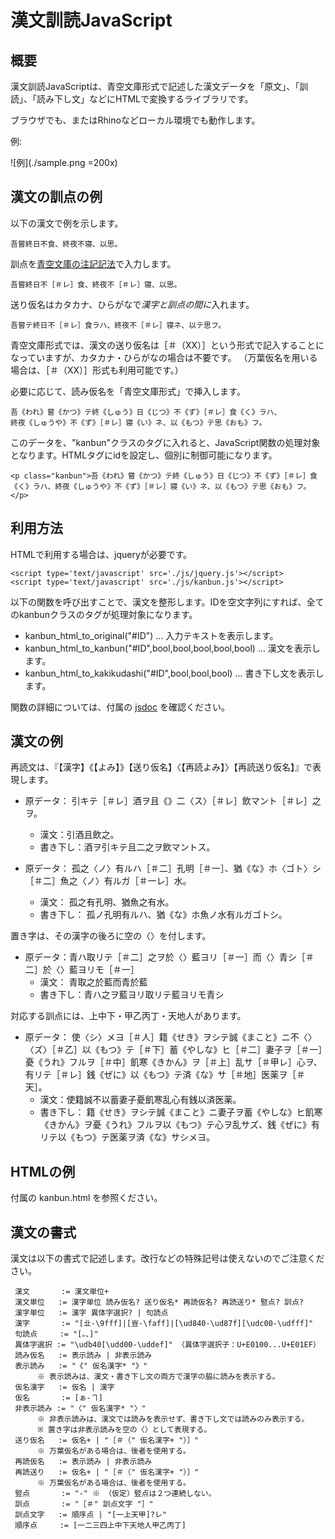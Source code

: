 # 漢文訓読JavaScript

## 概要

漢文訓読JavaScriptは、青空文庫形式で記述した漢文データを「原文」、「訓読」、「読み下し文」などにHTMLで変換するライブラリです。

ブラウザでも、またはRhinoなどローカル環境でも動作します。

例:

![例](./sample.png =200x)

## 漢文の訓点の例

以下の漢文で例を示します。

    吾嘗終日不食、終夜不寝、以思。

訓点を[青空文庫の注記記法](http://kumihan.aozora.gr.jp/kunten.html)で入力します。

    吾嘗終日不［＃レ］食、終夜不［＃レ］寝、以思。

送り仮名はカタカナ、ひらがなで*漢字と訓点の間に*入れます。

    吾嘗テ終日不［＃レ］食ラハ、終夜不［＃レ］寝ネ、以テ思フ。

青空文庫形式では、漢文の送り仮名は［＃（XX）］という形式で記入することになっていますが、カタカナ・ひらがなの場合は不要です。
（万葉仮名を用いる場合は、［＃（XX）］形式も利用可能です。）

必要に応じて、読み仮名を「青空文庫形式」で挿入します。

    吾《われ》嘗《かつ》テ終《しゅう》日《じつ》不《ず》［＃レ］食《く》ラハ、
    終夜《しゅうや》不《ず》［＃レ］寝《い》ネ、以《もつ》テ思《おも》フ。

このデータを、"kanbun"クラスのタグに入れると、JavaScript関数の処理対象となります。HTMLタグにidを設定し、個別に制御可能になります。

    <p class="kanbun">吾《われ》嘗《かつ》テ終《しゅう》日《じつ》不《ず》［＃レ］食《く》ラハ、終夜《しゅうや》不《ず》［＃レ］寝《い》ネ、以《もつ》テ思《おも》フ。</p>

## 利用方法

HTMLで利用する場合は、jqueryが必要です。

    <script type='text/javascript' src='./js/jquery.js'></script>
    <script type='text/javascript' src='./js/kanbun.js'></script>

以下の関数を呼び出すことで、漢文を整形します。IDを空文字列にすれば、全てのkanbunクラスのタグが処理対象になります。

- kanbun_html_to_original("#ID") … 入力テキストを表示します。
- kanbun_html_to_kanbun("#ID",bool,bool,bool,bool,bool) … 漢文を表示します。
- kanbun_html_to_kakikudashi("#ID",bool,bool,bool) … 書き下し文を表示します。

関数の詳細については、付属の [jsdoc](./doc/index.html) を確認ください。

## 漢文の例

再読文は、『【漢字】《【よみ】》【送り仮名】〈【再読よみ】〉【再読送り仮名】』で表現します。

- 原データ： 引キテ［＃レ］酒ヲ且《》二〈ス〉［＃レ］飲マント［＃レ］之ヲ。
    * 漢文：引酒且飲之。
    * 書き下し：酒ヲ引キテ且二之ヲ飲マントス。

- 原データ： 孤之〈ノ〉有ルハ［＃二］孔明［＃一］、猶《な》ホ〈ゴト〉シ［＃二］魚之〈ノ〉有ルガ［＃一レ］水。
    * 漢文： 孤之有孔明、猶魚之有水。
    * 書き下し： 孤ノ孔明有ルハ、猶《な》ホ魚ノ水有ルガゴトシ。

置き字は、その漢字の後ろに空の〈〉を付します。

- 原データ：青ハ取リテ［＃二］之ヲ於〈〉藍ヨリ［＃一］而〈〉青シ［＃二］於〈〉藍ヨリモ［＃一］
    * 漢文： 青取之於藍而青於藍
    * 書き下し：青ハ之ヲ藍ヨリ取リテ藍ヨリモ青シ

対応する訓点には、上中下・甲乙丙丁・天地人があります。

- 原データ： 使〈シ〉メヨ［＃人］籍《せき》ヲシテ誠《まこと》ニ不〈〉〈ズ〉［＃乙］以《もつ》テ［＃下］蓄《やしな》ヒ［＃二］妻子ヲ［＃一］憂《うれ》フルヲ［＃中］飢寒《きかん》ヲ［＃上］乱サ［＃甲レ］心ヲ、有リテ［＃レ］銭《ぜに》以《もつ》テ済《な》サ［＃地］医薬ヲ［＃天］。
    * 漢文：使籍誠不以蓄妻子憂飢寒乱心有銭以済医薬。
    * 書き下し： 籍《せき》ヲシテ誠《まこと》ニ妻子ヲ蓄《やしな》ヒ飢寒《きかん》ヲ憂《うれ》フルヲ以《もつ》テ心ヲ乱サズ、銭《ぜに》有リテ以《もつ》テ医薬ヲ済《な》サシメヨ。


## HTMLの例

付属の kanbun.html を参照ください。

## 漢文の書式

漢文は以下の書式で記述します。改行などの特殊記号は使えないのでご注意ください。

     漢文       := 漢文単位+
     漢文単位   := 漢字単位 読み仮名? 送り仮名* 再読仮名? 再読送り* 竪点? 訓点?
     漢字単位   := 漢字 異体字選択? | 句読点
     漢字       := "[㐀-\9fff]|[豈-\faff]|[\ud840-\ud87f][\udc00-\udfff]"
     句読点     := "[。、]"
     異体字選択 := "\udb40[\udd00-\uddef]" （異体字選択子：U+E0100...U+E01EF）
     読み仮名   := 表示読み | 非表示読み
     表示読み   := "《" 仮名漢字* "》"
          ※ 表示読みは、漢文・書き下し文の両方で漢字の脇に読みを表示する。
     仮名漢字   := 仮名 | 漢字
     仮名       := [ぁ-ヿ]
     非表示読み := "〈" 仮名漢字* "〉"
          ※ 非表示読みは、漢文では読みを表示せず、書き下し文では読みのみ表示する。
          ※ 置き字は非表示読みを空の〈〉として表現する。
     送り仮名   := 仮名+ | "［＃（" 仮名漢字+ "）］"
          ※ 万葉仮名がある場合は、後者を使用する。
     再読仮名   := 表示読み | 非表示読み
     再読送り   := 仮名+ | "［＃（" 仮名漢字+ "）］"
          ※ 万葉仮名がある場合は、後者を使用する。
     竪点       := "‐" ※ （仮定）竪点は２つ連続しない。
     訓点       := "［＃" 訓点文字 "］"
     訓点文字   := 順序点 | "[一上天甲]?レ"
     順序点     := [一二三四上中下天地人甲乙丙丁]

